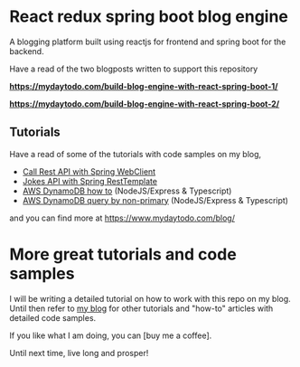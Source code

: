 # React redux spring boot blog engine

A blogging platform built using reactjs for frontend and spring boot for the backend.

Have a read of the two blogposts written to support this repository

**https://mydaytodo.com/build-blog-engine-with-react-spring-boot-1/**

**https://mydaytodo.com/build-blog-engine-with-react-spring-boot-2/**

## Tutorials

Have a read of some of the tutorials with code samples on my blog,

- [Call Rest API with Spring WebClient]
- [Jokes API with Spring RestTemplate]
- [AWS DynamoDB how to] (NodeJS/Express & Typescript)
- [AWS DynamoDB query by non-primary] (NodeJS/Express & Typescript)

and you can find more at https://www.mydaytodo.com/blog/

# More great tutorials and code samples

I will be writing a detailed tutorial on how to work with this repo on my blog. Until then refer to [my blog] for other
tutorials and "how-to" articles with detailed code samples.

If you like what I am doing, you can [buy me a coffee].

Until next time, live long and prosper!


[How to Catch ExpiredJwtException in Spring OncePerRequestFilter]: https://mydaytodo.com/how-to-catch-expiredjwtexception-in-spring-onceperrequestfilter/

[Upload to AWS S3 bucket from Java Spring Boot app]: https://mydaytodo.com/upload-to-aws-s3-bucket-from-java-spring-boot-app/

[File share app - social file share feature]: https://mydaytodo.com/epic-social-file-share-feature/

[How to build a Spring Boot API with reactjs frontend]: https://mydaytodo.com/spring-boot-api-with-reactjs/

[Jokes API with Spring RestTemplate]: https://mydaytodo.com/how-to-build-a-jokes-client-in-java-spring-boot-with-resttemplate/

[Call Rest API with Spring WebClient]: https://mydaytodo.com/how-to-call-rest-api-with-webclient/

[Node Typescript CRUD Notes]: https://github.com/cptdanko/node_typescript_crud_notes

[AWS DynamoDB query by non-primary]: https://mydaytodo.com/how-to-query-dynamodb-with-non-primary-key-column/

[AWS DynamoDB how to]: https://mydaytodo.com/aws-dynamodb-typescript-how-to/

[frontend in the repo]: https://github.com/cptdanko/react_typescript_todo_list

[native iOS app]: https://apps.apple.com/au/app/my-day-to-do-smart-task-list/id1020072048

[line 16]: https://github.com/cptdanko/nodetypescriptcrudnotes/blob/main/src/db.ts#L16

[my blog]: https://mydaytodo.com/blog/

[line 17]: https://github.com/cptdanko/nodetypescriptcrudnotes/blob/main/src/db.ts#L17

[AWS docs]: https://docs.aws.amazon.com/cli/latest/userguide/cli-configure-envvars.html
